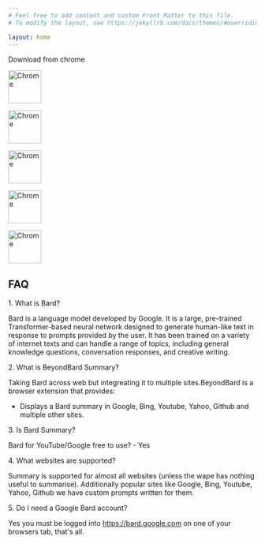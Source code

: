 ```yaml
---
# Feel free to add content and custom Front Matter to this file.
# To modify the layout, see https://jekyllrb.com/docs/themes/#overriding-theme-defaults

layout: home
---
```


Download from chrome 



[link-chrome]: https://chrome.google.com/webstore/detail/cpgpt/ceknbkmhppjloheidfdpmaijdcgofoif?hl=en&authuser=0 'Chrome Web Store'

[<img src="https://user-images.githubusercontent.com/3750161/214147732-c75e96a4-48a4-4b64-b407-c2402e899a75.PNG" height="67" alt="Chrome" valign="middle">][link-chrome]



[link-edge]: https://chrome.google.com/webstore/detail/cpgpt/cedjhhjppifnfkfkgoflfeddidedofcg?hl=en&authuser=0 'Edge Web Store'

[<img src="" height="67" alt="Chrome" valign="middle">][link-chrome]



[link-safari]: https://chrome.google.com/webstore/detail/cpgpt/cedjhhjppifnfkfkgoflfeddidedofcg?hl=en&authuser=0 'Safari Web Store'

[<img src="" height="67" alt="Chrome" valign="middle">][link-chrome]



[link-firefox]: https://chrome.google.com/webstore/detail/cpgpt/cedjhhjppifnfkfkgoflfeddidedofcg?hl=en&authuser=0 'Safari Web Store'

[<img src="" height="67" alt="Chrome" valign="middle">][link-chrome]



[link-opera]: https://chrome.google.com/webstore/detail/cpgpt/cedjhhjppifnfkfkgoflfeddidedofcg?hl=en&authuser=0 'Safari Web Store'

[<img src="" height="67" alt="Chrome" valign="middle">][link-chrome]



FAQ
---

1\. What is Bard?

Bard is a language model developed by Google. It is a large, pre-trained Transformer-based neural network designed to generate human-like text in response to prompts provided by the user. It has been trained on a variety of internet texts and can handle a range of topics, including general knowledge questions, conversation responses, and creative writing.

2\. What is BeyondBard Summary?

Taking Bard across web but integreating it to multiple sites.BeyondBard is a browser extension that provides:

*   Displays a Bard summary in Google, Bing, Youtube, Yahoo, Github and multiple other sites.

3\. Is Bard Summary?

Bard for YouTube/Google free to use? - Yes

4\. What websites are supported?

Summary is supported for almost all websites (unless the wape has nothing useful to summarise). Additionally popular sites like Google, Bing, Youtube, Yahoo, Github we have custom prompts written for them.

5\. Do I need a Google Bard account?

Yes you must be logged into https://bard.google.com on one of your browsers tab, that's all.





